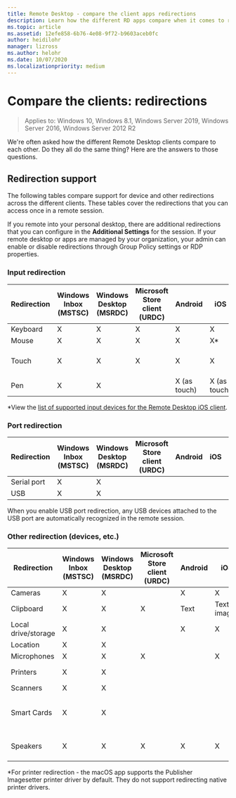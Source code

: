 ```yaml
---
title: Remote Desktop - compare the client apps redirections
description: Learn how the different RD apps compare when it comes to redirections.
ms.topic: article
ms.assetid: 12efe858-6b76-4e08-9f72-b9603aceb0fc
author: heidilohr
manager: lizross
ms.author: helohr
ms.date: 10/07/2020
ms.localizationpriority: medium
---
```


# Compare the clients: redirections

>Applies to: Windows 10, Windows 8.1, Windows Server 2019, Windows Server 2016, Windows Server 2012 R2

We're often asked how the different Remote Desktop clients compare to each other. Do they all do the same thing? Here are the answers to those questions.

## Redirection support

The following tables compare support for device and other redirections across the different clients. These tables cover the redirections that you can access once in a remote session.

If you remote into your personal desktop, there are additional redirections that you can configure in the **Additional Settings** for the session. If your remote desktop or apps are managed by your organization, your admin can enable or disable redirections through Group Policy settings or RDP properties.

### Input redirection

| Redirection | Windows Inbox</br>(MSTSC) | Windows Desktop</br>(MSRDC) | Microsoft Store client</br>(URDC) | Android | iOS | macOS | Web client    |
|-------------|---------------------------|-----------------------------|---------------|---------|-----|-------|---------------|
| Keyboard    | X                         | X                           | X             | X       | X   | X     | X             |
| Mouse       | X                         | X                           | X             | X       | X\* | X     | X             |
| Touch       | X                         | X                           | X             | X       | X   |       | X (except IE) |
| Pen         | X                         | X                           |               | X (as touch) |  X (as touch)  |       |               |

*View the [list of supported input devices for the Remote Desktop iOS client](remote-desktop-ios.md#supported-input-devices).

### Port redirection

| Redirection | Windows Inbox</br>(MSTSC) | Windows Desktop</br>(MSRDC) | Microsoft Store client</br>(URDC) | Android | iOS | macOS | Web client |
|-------------|---------------------------|-----------------------------|---------------|---------|-----|-------|------------|
| Serial port | X                         | X                           |               |         |     |       |            |
| USB         | X                         | X                           |               |         |     |       |            |

When you enable USB port redirection, any USB devices attached to the USB port are automatically recognized in the remote session.

### Other redirection (devices, etc.)

| Redirection         | Windows Inbox</br>(MSTSC) | Windows Desktop</br>(MSRDC) | Microsoft Store client</br>(URDC) | Android | iOS         | macOS                           | Web client    |
|---------------------|---------------------------|-----------------------------|---------------|---------|-------------|---------------------------------|---------------|
| Cameras             | X                         | X                           |               |     X    |   X         | X                               |               |
| Clipboard           | X                         | X                           | X             | Text    | Text, images | X                               | text          |
| Local drive/storage | X                         | X                           |               | X       |   X        | X                               |               |
| Location            | X                         | X                           |               |         |             |                                 |               |
| Microphones         | X                         | X                           | X             |         |  X          | X                               |               |
| Printers            | X                         | X                           |               |         |             | X (CUPS only)                   | PDF print     |
| Scanners            | X                         | X                           |               |         |             |                                 |               |
| Smart Cards         | X                         | X                           |               |         |             | X (Windows logon not supported) |               |
| Speakers            | X                         | X                           | X             | X       | X           | X                               | X (except IE) |

*For printer redirection - the macOS app supports the Publisher Imagesetter printer driver by default. They do not support redirecting native printer drivers.
